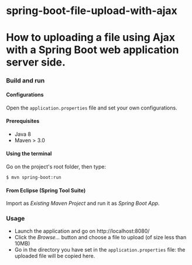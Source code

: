 # spring-boot-file-upload-with-ajax


# How to uploading a file using Ajax with a Spring Boot web application server side.

### Build and run

#### Configurations

Open the `application.properties` file and set your own configurations.

#### Prerequisites

- Java 8
- Maven > 3.0

#### Using the terminal

Go on the project's root folder, then type:

    $ mvn spring-boot:run

#### From Eclipse (Spring Tool Suite)

Import as *Existing Maven Project* and run it as *Spring Boot App*.

### Usage

- Launch the application and go on http://localhost:8080/
- Click the *Browse...* button and choose a file to upload (of size less 
  than 10MB)
- Go in the directory you have set in the `application.properties` file: the
  uploaded file will be copied here.
